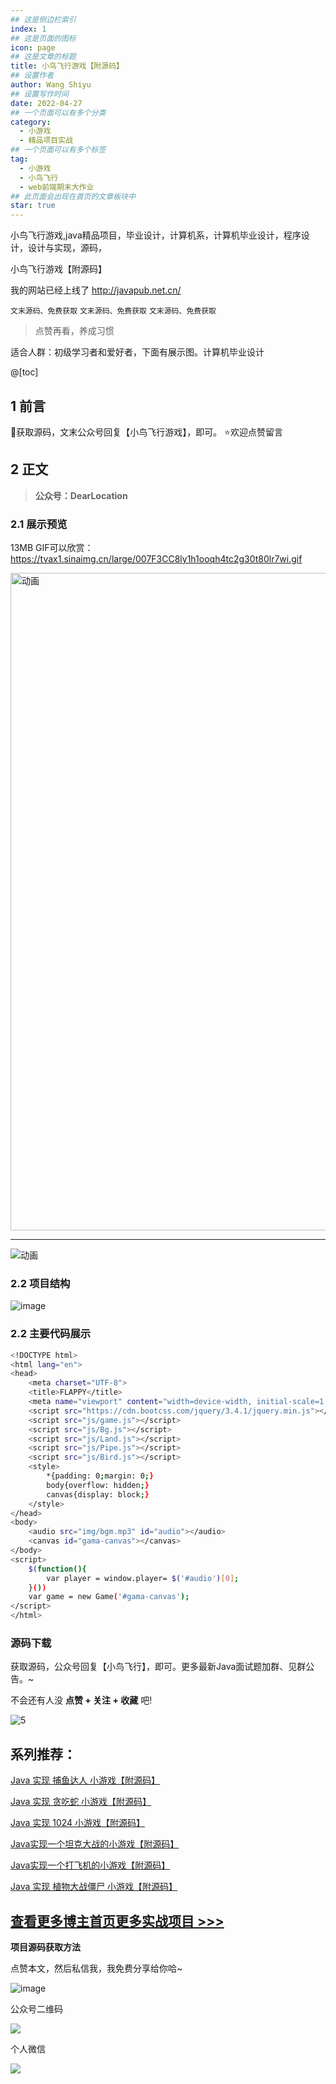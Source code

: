 ```yaml
---
## 这是侧边栏索引
index: 1
## 这是页面的图标
icon: page
## 这是文章的标题
title: 小鸟飞行游戏【附源码】
## 设置作者
author: Wang Shiyu
## 设置写作时间
date: 2022-04-27
## 一个页面可以有多个分类
category:
  - 小游戏
  - 精品项目实战
## 一个页面可以有多个标签
tag:
  - 小游戏
  - 小鸟飞行
  - web前端期末大作业
## 此页面会出现在首页的文章板块中
star: true
---
```


小鸟飞行游戏,java精品项目，毕业设计，计算机系，计算机毕业设计，程序设计，设计与实现，源码，

<!-- more -->

小鸟飞行游戏【附源码】


我的网站已经上线了 <http://javapub.net.cn/>

`文末源码、免费获取`
`文末源码、免费获取`
`文末源码、免费获取`



> 点赞再看，养成习惯

适合人群：初级学习者和爱好者，下面有展示图。计算机毕业设计

@[toc]

## 1 前言

🚀获取源码，文末公众号回复【小鸟飞行游戏】，即可。
⭐欢迎点赞留言

## 2 正文

> **公众号：DearLocation**

### 2.1 展示预览

13MB GIF可以欣赏：
https://tvax1.sinaimg.cn/large/007F3CC8ly1h1ooqh4tc2g30t80lr7wi.gif

<img src="https://tvax2.sinaimg.cn/large/007F3CC8ly1h1ooqh4tc2g30t80lr7wi.gif" alt="动画" width="1052" data-width="1052" data-height="783">

---

![动画](https://tva3.sinaimg.cn/large/007F3CC8ly1h1ooqh4tc2g30t80lr7wi.gif)




### 2.2 项目结构


![image](https://tvax3.sinaimg.cn/large/007F3CC8ly1h1oor7m943j30jj04bgmy.jpg)


### 2.2 主要代码展示

```bash
<!DOCTYPE html>
<html lang="en">
<head>
	<meta charset="UTF-8">
	<title>FLAPPY</title>
	<meta name="viewport" content="width=device-width, initial-scale=1.0, maximum-scale=1.0, minimum-scale=1.0, user-scalable=no" />
	<script src="https://cdn.bootcss.com/jquery/3.4.1/jquery.min.js"></script>
	<script src="js/game.js"></script>
	<script src="js/Bg.js"></script>
	<script src="js/Land.js"></script>
	<script src="js/Pipe.js"></script>
	<script src="js/Bird.js"></script>
	<style>
		*{padding: 0;margin: 0;}
		body{overflow: hidden;}
		canvas{display: block;}
	</style>
</head>
<body>
	<audio src="img/bgm.mp3" id="audio"></audio>
	<canvas id="gama-canvas"></canvas>
</body>
<script>
	$(function(){
		var player = window.player= $('#audio')[0];
	}())
	var game = new Game('#gama-canvas');
</script>
</html>

```

### 源码下载


获取源码，公众号回复【小鸟飞行】，即可。更多最新Java面试题加群、见群公告。~

不会还有人没 **点赞 + 关注 + 收藏** 吧!

![5](https://tva1.sinaimg.cn/large/007F3CC8ly1h1oos3frysj30t80lrth6.jpg)

## 系列推荐：

[Java 实现 捕鱼达人 小游戏【附源码】](http://javapub.net.cn/)

[Java 实现 贪吃蛇 小游戏【附源码】](http://javapub.net.cn/)

[Java 实现 1024 小游戏【附源码】](http://javapub.net.cn/)

[Java实现一个坦克大战的小游戏【附源码】](http://javapub.net.cn/project/game)

[Java实现一个打飞机的小游戏【附源码】](http://javapub.net.cn/project/game)

[Java 实现 植物大战僵尸 小游戏【附源码】](http://javapub.net.cn/project/game)


## [查看更多博主首页更多实战项目 >>>](https://blog.csdn.net/qq_40374604/category_11789121.html)


**项目源码获取方法**

点赞本文，然后私信我，我免费分享给你哈~

![image](https://tva4.sinaimg.cn/large/007F3CC8ly1h1f3gd3qcmj30dw0dbq36.jpg)

公众号二维码

![](http://javapub.net.cn/accounts/wechat.jpg)

个人微信

![](http://javapub.net.cn/accounts/QRcode.jpg)

